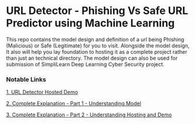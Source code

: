 # URL Detector - Phishing Vs Safe URL Predictor using Machine Learning

This repo contains the model design and definition of a url being Phishing (Malicious) or Safe (Legitimate) for you to visit. Alongside the model design, It also will help you lay foundation to hosting it as a complete project rather than just an technical directory. The model design can also be used for submission of SimpliLearn Deep Learning Cyber Security project.

### Notable Links

[1. URL Detector Hosted Demo](https://urldetector.deta.dev/)

[2. Complete Explanation - Part 1 - Understanding Model]()

[3. Complete Explanation - Part 2 - Understanding Hosting and Demo]()


<!-- ## Project Task: Week 1
#### Exploratory Data Analysis:

- Each sample has 32 features ranging from -1,0,1. Explore the data using histogram, heatmaps. 

- Determine the number of samples present in the data, unique elements in all the features. 

- Check if there is any null value in any features. 

**Correlation of features and feature selection:**

Next, we have to find if there are any correlated features present in the data. Remove the feature which might be correlated with some threshold.

Top 5 Most correlated features to target feature ->

- having_Sub_Domain              0.298323

- web_traffic                    0.346103

- Prefix_Suffix                  0.348606

- URL_of_Anchor                  0.692935

- SSLfinal_State                 0.714741


Top 5 Least correlated features to target feature ->

- Iframe                        -0.003394

- Favicon                       -0.000280

- popUpWidnow                    0.000086

- RightClick                     0.012653

- Submitting_to_email            0.018249

After removal of useless and less coordinating features, the final features are:

['having_IPhaving_IP_Address', 'URLURL_Length', 'Shortining_Service','having_At_Symbol', 'double_slash_redirecting', 'Prefix_Suffix', 'having_Sub_Domain', 'SSLfinal_State','Domain_registeration_length', 'Favicon', 'HTTPS_token', 'Request_URL', 'URL_of_Anchor',
'Links_in_tags', 'SFH', 'Submitting_to_email', 'Abnormal_URL','age_of_domain', 'DNSRecord', 'web_traffic', 'Google_Index','Statistical_report', 'Result']


## Hosting

Our next step is to do hosting on a free cloud service.

Since this is a small project which does not require any large memory dependencies, we can use any cloud service out there.

So, I am choosing [Deta]() as this provides free lifetime service.

#### Initial Steps

1. our first goal is to make sure you have deta installed on your local system. To do so, just follow any one the following instructions based on your operating system.

1.1 Installing deta on Windows
    - Open your windows powershell with admin
    - Enter the command without quotes - "iwr https://get.deta.dev/cli.ps1 -useb | iex"

1.2 Installing deta on Linux
    - Open your Terminal
    - Enter the command without quotes - "curl -fsSL https://get.deta.dev/cli.sh | sh"
    - If you get error saying no package curl, then run this command - "sudo apt-get install curl" and then repeat the previous step again.

1.3 Installing deta on Mac
    - Open your Terminal
    - Enter the command without quotes - "curl -fsSL https://get.deta.dev/cli.sh | sh"

After this, we need to login to deta using the following command:
    deta login

this will open up a web browser page where you should login and it will redirect you back to your command/terminal saying you have been logged in successfully. -->